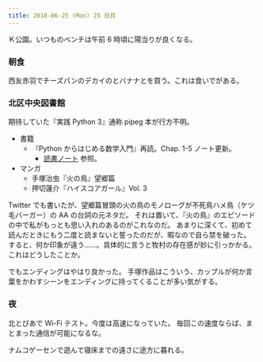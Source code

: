 ```yaml
---
title: 2018-06-25 (Mon) 25 日目
---
```


Ｋ公園。いつものベンチは午前 6 時頃に陽当りが良くなる。

### 朝食

西友赤羽でチーズパンのデカイのとバナナとを買う。これは食いでがある。

### 北区中央図書館

期待していた『実践 Python 3』通称 pipeg 本が行方不明。

* 書籍
  * 『Python からはじめる数学入門』再読。Chap. 1-5 ノート更新。
    * [読書ノート](https://showa-yojyo.github.io/notebook/) 参照。
* マンガ
  * 手塚治虫『火の鳥』望郷篇
  * 押切蓮介『ハイスコアガール』Vol. 3

Twitter でも書いたが、望郷篇冒頭の火の鳥のモノローグが不死鳥ハメ鳥（ケツ毛バーガー）の AA の台詞の元ネタだ。
それは置いて、『火の鳥』のエピソードの中で私がもっとも思い入れのあるのがこれなのだ。
あまりに深くて、初めて読んだときにもう二度と読まないと誓ったのだが、暇なので自ら禁を破った。
すると、何か印象が違う……。具体的に言うと牧村の存在感が妙に引っかかる。
これはどうしたことか。

でもエンディングはやはり良かった。
手塚作品はこういう、カップルが何か言葉をかわすシーンをエンディングに持ってくることが多い気がする。

### 夜

北とぴあで Wi-Fi テスト。今度は高速になっていた。
毎回この速度ならば、まとまった通信が可能になるな。

ナムコゲーセンで遊んで寝床までの遠さに途方に暮れる。

